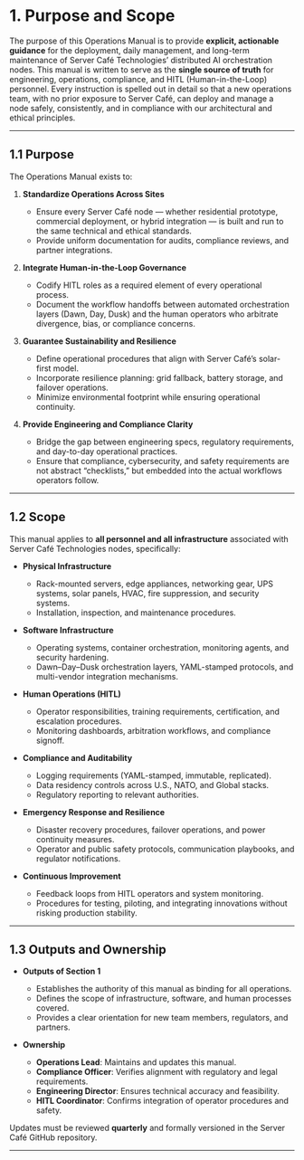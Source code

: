 # 1. Purpose and Scope

The purpose of this Operations Manual is to provide **explicit, actionable guidance** for the deployment, daily management, and long-term maintenance of Server Café Technologies’ distributed AI orchestration nodes. This manual is written to serve as the **single source of truth** for engineering, operations, compliance, and HITL (Human-in-the-Loop) personnel. Every instruction is spelled out in detail so that a new operations team, with no prior exposure to Server Café, can deploy and manage a node safely, consistently, and in compliance with our architectural and ethical principles.

---

## 1.1 Purpose

The Operations Manual exists to:

1. **Standardize Operations Across Sites**  
   - Ensure every Server Café node — whether residential prototype, commercial deployment, or hybrid integration — is built and run to the same technical and ethical standards.  
   - Provide uniform documentation for audits, compliance reviews, and partner integrations.  

2. **Integrate Human-in-the-Loop Governance**  
   - Codify HITL roles as a required element of every operational process.  
   - Document the workflow handoffs between automated orchestration layers (Dawn, Day, Dusk) and the human operators who arbitrate divergence, bias, or compliance concerns.  

3. **Guarantee Sustainability and Resilience**  
   - Define operational procedures that align with Server Café’s solar-first model.  
   - Incorporate resilience planning: grid fallback, battery storage, and failover operations.  
   - Minimize environmental footprint while ensuring operational continuity.  

4. **Provide Engineering and Compliance Clarity**  
   - Bridge the gap between engineering specs, regulatory requirements, and day-to-day operational practices.  
   - Ensure that compliance, cybersecurity, and safety requirements are not abstract “checklists,” but embedded into the actual workflows operators follow.  

---

## 1.2 Scope

This manual applies to **all personnel and all infrastructure** associated with Server Café Technologies nodes, specifically:

- **Physical Infrastructure**  
  - Rack-mounted servers, edge appliances, networking gear, UPS systems, solar panels, HVAC, fire suppression, and security systems.  
  - Installation, inspection, and maintenance procedures.  

- **Software Infrastructure**  
  - Operating systems, container orchestration, monitoring agents, and security hardening.  
  - Dawn–Day–Dusk orchestration layers, YAML-stamped protocols, and multi-vendor integration mechanisms.  

- **Human Operations (HITL)**  
  - Operator responsibilities, training requirements, certification, and escalation procedures.  
  - Monitoring dashboards, arbitration workflows, and compliance signoff.  

- **Compliance and Auditability**  
  - Logging requirements (YAML-stamped, immutable, replicated).  
  - Data residency controls across U.S., NATO, and Global stacks.  
  - Regulatory reporting to relevant authorities.  

- **Emergency Response and Resilience**  
  - Disaster recovery procedures, failover operations, and power continuity measures.  
  - Operator and public safety protocols, communication playbooks, and regulator notifications.  

- **Continuous Improvement**  
  - Feedback loops from HITL operators and system monitoring.  
  - Procedures for testing, piloting, and integrating innovations without risking production stability.  

---

## 1.3 Outputs and Ownership

- **Outputs of Section 1**  
  - Establishes the authority of this manual as binding for all operations.  
  - Defines the scope of infrastructure, software, and human processes covered.  
  - Provides a clear orientation for new team members, regulators, and partners.  

- **Ownership**  
  - **Operations Lead**: Maintains and updates this manual.  
  - **Compliance Officer**: Verifies alignment with regulatory and legal requirements.  
  - **Engineering Director**: Ensures technical accuracy and feasibility.  
  - **HITL Coordinator**: Confirms integration of operator procedures and safety.  

Updates must be reviewed **quarterly** and formally versioned in the Server Café GitHub repository.  

---
